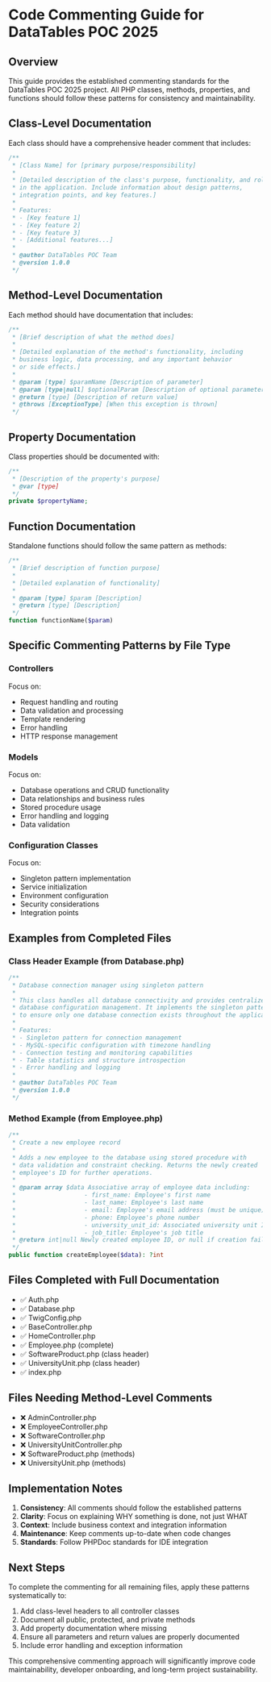 # Code Commenting Guide for DataTables POC 2025

## Overview

This guide provides the established commenting standards for the DataTables POC 2025 project. All PHP classes, methods, properties, and functions should follow these patterns for consistency and maintainability.

## Class-Level Documentation

Each class should have a comprehensive header comment that includes:

```php
/**
 * [Class Name] for [primary purpose/responsibility]
 * 
 * [Detailed description of the class's purpose, functionality, and role
 * in the application. Include information about design patterns,
 * integration points, and key features.]
 * 
 * Features:
 * - [Key feature 1]
 * - [Key feature 2]
 * - [Key feature 3]
 * - [Additional features...]
 * 
 * @author DataTables POC Team
 * @version 1.0.0
 */
```

## Method-Level Documentation

Each method should have documentation that includes:

```php
/**
 * [Brief description of what the method does]
 * 
 * [Detailed explanation of the method's functionality, including
 * business logic, data processing, and any important behavior
 * or side effects.]
 * 
 * @param [type] $paramName [Description of parameter]
 * @param [type|null] $optionalParam [Description of optional parameter]
 * @return [type] [Description of return value]
 * @throws [ExceptionType] [When this exception is thrown]
 */
```

## Property Documentation

Class properties should be documented with:

```php
/**
 * [Description of the property's purpose]
 * @var [type]
 */
private $propertyName;
```

## Function Documentation

Standalone functions should follow the same pattern as methods:

```php
/**
 * [Brief description of function purpose]
 * 
 * [Detailed explanation of functionality]
 * 
 * @param [type] $param [Description]
 * @return [type] [Description]
 */
function functionName($param)
```

## Specific Commenting Patterns by File Type

### Controllers

Focus on:

- Request handling and routing
- Data validation and processing
- Template rendering
- Error handling
- HTTP response management

### Models

Focus on:

- Database operations and CRUD functionality
- Data relationships and business rules
- Stored procedure usage
- Error handling and logging
- Data validation

### Configuration Classes

Focus on:

- Singleton pattern implementation
- Service initialization
- Environment configuration
- Security considerations
- Integration points

## Examples from Completed Files

### Class Header Example (from Database.php)

```php
/**
 * Database connection manager using singleton pattern
 * 
 * This class handles all database connectivity and provides centralized
 * database configuration management. It implements the singleton pattern
 * to ensure only one database connection exists throughout the application.
 * 
 * Features:
 * - Singleton pattern for connection management
 * - MySQL-specific configuration with timezone handling
 * - Connection testing and monitoring capabilities
 * - Table statistics and structure introspection
 * - Error handling and logging
 * 
 * @author DataTables POC Team
 * @version 1.0.0
 */
```

### Method Example (from Employee.php)

```php
/**
 * Create a new employee record
 * 
 * Adds a new employee to the database using stored procedure with
 * data validation and constraint checking. Returns the newly created
 * employee's ID for further operations.
 * 
 * @param array $data Associative array of employee data including:
 *                   - first_name: Employee's first name
 *                   - last_name: Employee's last name
 *                   - email: Employee's email address (must be unique)
 *                   - phone: Employee's phone number
 *                   - university_unit_id: Associated university unit ID
 *                   - job_title: Employee's job title
 * @return int|null Newly created employee ID, or null if creation failed
 */
public function createEmployee($data): ?int
```

## Files Completed with Full Documentation

- ✅ Auth.php
- ✅ Database.php
- ✅ TwigConfig.php
- ✅ BaseController.php
- ✅ HomeController.php
- ✅ Employee.php (complete)
- ✅ SoftwareProduct.php (class header)
- ✅ UniversityUnit.php (class header)
- ✅ index.php

## Files Needing Method-Level Comments

- ❌ AdminController.php
- ❌ EmployeeController.php
- ❌ SoftwareController.php
- ❌ UniversityUnitController.php
- ❌ SoftwareProduct.php (methods)
- ❌ UniversityUnit.php (methods)

## Implementation Notes

1. **Consistency**: All comments should follow the established patterns
2. **Clarity**: Focus on explaining WHY something is done, not just WHAT
3. **Context**: Include business context and integration information
4. **Maintenance**: Keep comments up-to-date when code changes
5. **Standards**: Follow PHPDoc standards for IDE integration

## Next Steps

To complete the commenting for all remaining files, apply these patterns systematically to:

1. Add class-level headers to all controller classes
2. Document all public, protected, and private methods
3. Add property documentation where missing
4. Ensure all parameters and return values are properly documented
5. Include error handling and exception information

This comprehensive commenting approach will significantly improve code maintainability, developer onboarding, and long-term project sustainability.
